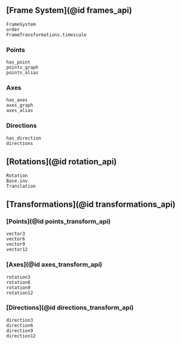 ## [Frame System](@id frames_api)

```@docs 
FrameSystem
order 
FrameTransformations.timescale 
```

### Points

```@docs 
has_point
points_graph
points_alias
```

### Axes

```@docs 
has_axes 
axes_graph
axes_alias
```

### Directions

```@docs 
has_direction
directions
```

## [Rotations](@id rotation_api)

```@docs 
Rotation
Base.inv
Translation
```

## [Transformations](@id transformations_api)

### [Points](@id points_transform_api)

```@docs 
vector3
vector6
vector9 
vector12 
```

### [Axes](@id axes_transform_api)

```@docs 
rotation3
rotation6
rotation9
rotation12
```

### [Directions](@id directions_transform_api) 

```@docs 
direction3 
direction6 
direction9
direction12
```
